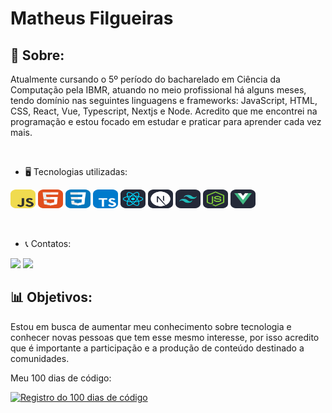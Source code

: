 
# Matheus Filgueiras

## 👦 Sobre:

Atualmente cursando o 5º período do bacharelado em Ciência da Computação pela IBMR, atuando no meio profissional há alguns meses, tendo domínio nas seguintes linguagens e frameworks: JavaScript, HTML, CSS, React, Vue, Typescript, Nextjs e Node. Acredito que me encontrei na programação e estou focado em estudar e praticar para aprender cada vez mais.

<br>

- 🖥 Tecnologias utilizadas:

<div style="display: inline_block">
  <img align="center" alt="Matheus-JS" height="30" width="40" src="https://github.com/tandpfun/skill-icons/blob/main/icons/JavaScript.svg">
  <img align="center" alt="Matheus-HTML" height="30" width="40" src="https://github.com/tandpfun/skill-icons/blob/main/icons/HTML.svg">
  <img align="center" alt="Matheus-CSS" height="30" width="40" src="https://github.com/tandpfun/skill-icons/blob/main/icons/CSS.svg">
  <img align="center" alt="Matheus-Ts" height="30" width="40" src="https://github.com/tandpfun/skill-icons/blob/main/icons/TypeScript.svg">
  <img align="center" alt="Matheus-React" height="30" width="40" src="https://github.com/tandpfun/skill-icons/blob/main/icons/React-Dark.svg">
  <img align="center" alt="Matheus-Nextjs" height="30" width="40" src="https://github.com/tandpfun/skill-icons/blob/main/icons/NextJS-Dark.svg"/>
  <img align="center" alt="Matheus-Tailwindcss" height="30" width="40" src="https://github.com/tandpfun/skill-icons/blob/main/icons/TailwindCSS-Dark.svg" />
  <img align="center" alt="Matheus-Nodejs" height="30" width="40" src="https://github.com/tandpfun/skill-icons/blob/main/icons/NodeJS-Dark.svg" />
  <img align="center" alt="Matheus-Vue" height="30" width="40" src="https://github.com/tandpfun/skill-icons/blob/main/icons/VueJS-Dark.svg" /> 
</div>

<br>
<br>

- 📞 Contatos:
<div> 
  <a href = "mailto:matheus_falmeida@hotmail.com"><img src="https://img.shields.io/badge/Microsoft_Outlook-0078D4?style=for-the-badge&logo=microsoft-outlook&logoColor=white" target="_blank"></a>
  <a href="https://www.linkedin.com/in/matheus-filgueiras-419700248/" target="_blank"><img src="https://img.shields.io/badge/-LinkedIn-%230077B5?style=for-the-badge&logo=linkedin&logoColor=white" target="_blank"></a> 
</div>

## 📊 Objetivos:

Estou em busca de aumentar meu conhecimento sobre tecnologia e conhecer novas pessoas que tem esse mesmo interesse, por isso acredito que é importante a participação e a produção de conteúdo destinado a comunidades.


Meu 100 dias de código:

 <a href="https://matheus-filg.notion.site/matheus-filg/100DiasDeCodigo-823e03666d654c3aa48634a49c434189">
  <img src="https://github.com/MatheusFilg/MatheusFilg/assets/112526643/2b763fc7-e108-4445-8ce9-6ea1c2fcd425" width="420" height="195" alt="Registro do 100 dias de código">
 </a>
 
